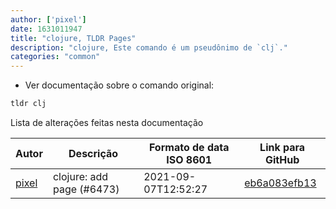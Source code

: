 ```yaml
---
author: ['pixel']
date: 1631011947
title: "clojure, TLDR Pages"
description: "clojure, Este comando é um pseudônimo de `clj`."
categories: "common"
---
```

- Ver documentação sobre o comando original:

```bash
tldr clj
```
Lista de alterações feitas nesta documentação


Autor | Descrição | Formato de data ISO 8601 | Link para GitHub
------|-----|-----|-----
[pixel](mailto:35269695+pixelcmtd@users.noreply.github.com) | clojure: add page (#6473) | 2021-09-07T12:52:27 | [eb6a083efb13](https://github.com/tldr-pages/tldr/commit/eb6a083efb13dd6af9e01f7067497c8c1aab28b7)

